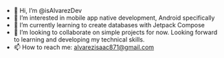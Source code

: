 - 👋 Hi, I’m @isAlvarezDev
- 👀 I’m interested in mobile app native development, Android specifically
- 🌱 I’m currently learning to create databases with Jetpack Compose
- 💞️ I’m looking to collaborate on simple projects for now. Looking forward to learning and developing my technical skills.
- 📫 How to reach me: alvarezisaac871@gmail.com

<!---
isAlvarezDev/isAlvarezDev is a ✨ special ✨ repository because its `README.md` (this file) appears on your GitHub profile.
You can click the Preview link to take a look at your changes.
--->
